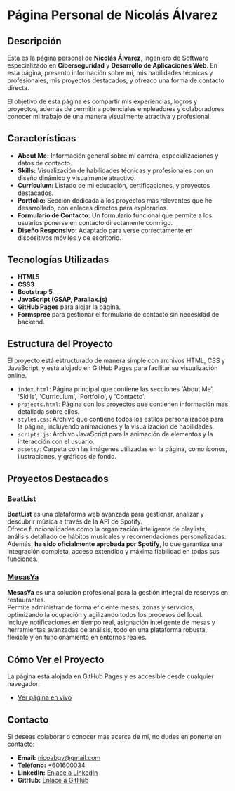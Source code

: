 # Página Personal de Nicolás Álvarez

## Descripción

Esta es la página personal de **Nicolás Álvarez**, Ingeniero de Software especializado en **Ciberseguridad** y **Desarrollo de Aplicaciones Web**. En esta página, presento información sobre mí, mis habilidades técnicas y profesionales, mis proyectos destacados, y ofrezco una forma de contacto directa.

El objetivo de esta página es compartir mis experiencias, logros y proyectos, además de permitir a potenciales empleadores y colaboradores conocer mi trabajo de una manera visualmente atractiva y profesional.

## Características

- **About Me:** Información general sobre mi carrera, especializaciones y datos de contacto.
- **Skills:** Visualización de habilidades técnicas y profesionales con un diseño dinámico y visualmente atractivo.
- **Currículum:** Listado de mi educación, certificaciones, y proyectos destacados.
- **Portfolio:** Sección dedicada a los proyectos más relevantes que he desarrollado, con enlaces directos para explorarlos.
- **Formulario de Contacto:** Un formulario funcional que permite a los usuarios ponerse en contacto directamente conmigo.
- **Diseño Responsivo:** Adaptado para verse correctamente en dispositivos móviles y de escritorio.

## Tecnologías Utilizadas

- **HTML5**
- **CSS3**
- **Bootstrap 5**
- **JavaScript (GSAP, Parallax.js)**
- **GitHub Pages** para alojar la página.
- **Formspree** para gestionar el formulario de contacto sin necesidad de backend.

## Estructura del Proyecto

El proyecto está estructurado de manera simple con archivos HTML, CSS y JavaScript, y está alojado en GitHub Pages para facilitar su visualización online.

- `index.html`: Página principal que contiene las secciones 'About Me', 'Skills', 'Curriculum', 'Portfolio', y 'Contacto'.
- `projects.html`: Página con los proyectos que contienen información mas detallada sobre ellos.
- `styles.css`: Archivo que contiene todos los estilos personalizados para la página, incluyendo animaciones y la visualización de habilidades.
- `scripts.js`: Archivo JavaScript para la animación de elementos y la interacción con el usuario.
- `assets/`: Carpeta con las imágenes utilizadas en la página, como íconos, ilustraciones, y gráficos de fondo.

## Proyectos Destacados

### [BeatList](https://beatlist.es)
**BeatList** es una plataforma web avanzada para gestionar, analizar y descubrir música a través de la API de Spotify.  
Ofrece funcionalidades como la organización inteligente de playlists, análisis detallado de hábitos musicales y recomendaciones personalizadas.  
Además, **ha sido oficialmente aprobada por Spotify**, lo que garantiza una integración completa, acceso extendido y máxima fiabilidad en todas sus funciones.

### [MesasYa](https://mesasya.es)
**MesasYa** es una solución profesional para la gestión integral de reservas en restaurantes.  
Permite administrar de forma eficiente mesas, zonas y servicios, optimizando la ocupación y agilizando todos los procesos del local.  
Incluye notificaciones en tiempo real, asignación inteligente de mesas y herramientas avanzadas de análisis, todo en una plataforma robusta, flexible y en funcionamiento en entornos reales.

## Cómo Ver el Proyecto

La página está alojada en GitHub Pages y es accesible desde cualquier navegador:

- [Ver página en vivo](https://nicoabgv.github.io/)

## Contacto

Si deseas colaborar o conocer más acerca de mí, no dudes en ponerte en contacto:

- **Email:** [nicoabgv@gmail.com](mailto:nicoabgv@gmail.com)
- **Teléfono:** [+601600034](tel:+601600034)
- **LinkedIn:** [Enlace a LinkedIn](https://www.linkedin.com/in/nicol%C3%A1s-%C3%A1lvarez-becerra-201773267/)
- **GitHub:** [Enlace a GitHub](https://github.com/nicoabgv)
